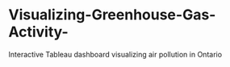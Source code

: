 # Visualizing-Greenhouse-Gas-Activity-
Interactive Tableau dashboard visualizing air pollution in Ontario
